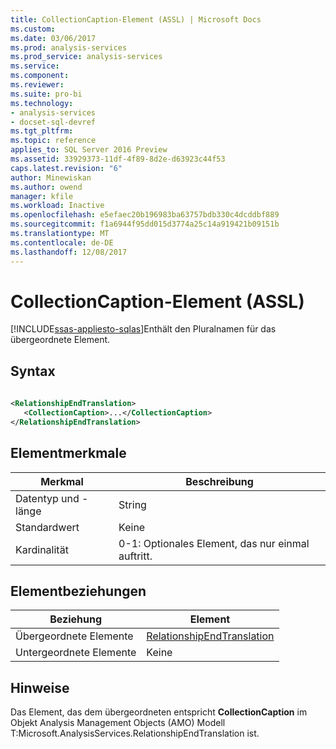 ```yaml
---
title: CollectionCaption-Element (ASSL) | Microsoft Docs
ms.custom: 
ms.date: 03/06/2017
ms.prod: analysis-services
ms.prod_service: analysis-services
ms.service: 
ms.component: 
ms.reviewer: 
ms.suite: pro-bi
ms.technology:
- analysis-services
- docset-sql-devref
ms.tgt_pltfrm: 
ms.topic: reference
applies_to: SQL Server 2016 Preview
ms.assetid: 33929373-11df-4f89-8d2e-d63923c44f53
caps.latest.revision: "6"
author: Minewiskan
ms.author: owend
manager: kfile
ms.workload: Inactive
ms.openlocfilehash: e5efaec20b196983ba63757bdb330c4dcddbf889
ms.sourcegitcommit: f1a6944f95dd015d3774a25c14a919421b09151b
ms.translationtype: MT
ms.contentlocale: de-DE
ms.lasthandoff: 12/08/2017
---
```

# <a name="collectioncaption-element-assl"></a>CollectionCaption-Element (ASSL)
[!INCLUDE[ssas-appliesto-sqlas](../../../includes/ssas-appliesto-sqlas.md)]Enthält den Pluralnamen für das übergeordnete Element.  
  
## <a name="syntax"></a>Syntax  
  
```xml  
  
<RelationshipEndTranslation>  
   <CollectionCaption>...</CollectionCaption>  
</RelationshipEndTranslation>  
```  
  
## <a name="element-characteristics"></a>Elementmerkmale  
  
|Merkmal|Beschreibung|  
|--------------------|-----------------|  
|Datentyp und -länge|String|  
|Standardwert|Keine|  
|Kardinalität|0-1: Optionales Element, das nur einmal auftritt.|  
  
## <a name="element-relationships"></a>Elementbeziehungen  
  
|Beziehung|Element|  
|------------------|-------------|  
|Übergeordnete Elemente|[RelationshipEndTranslation](../../../analysis-services/scripting/data-type/relationshipendtranslation-element-assl.md)|  
|Untergeordnete Elemente|Keine|  
  
## <a name="remarks"></a>Hinweise  
 Das Element, das dem übergeordneten entspricht **CollectionCaption** im Objekt Analysis Management Objects (AMO) Modell T:Microsoft.AnalysisServices.RelationshipEndTranslation ist.  
  
  
